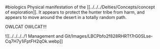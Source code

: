 #biologics 
Physical manifestation of the [[../../../Deities/Concepts/concept of exploration]]. It appears to protect the hunter tribe from harm, and appears to move around the desert in a totally random path.

OWLCAT OWLCAT!!!

![[../../../../1 Management and Git/Images/LBCPbfo2f828RHRTf7rG0SLse-Cq7H7y1iFptFH2qOk.webp]]